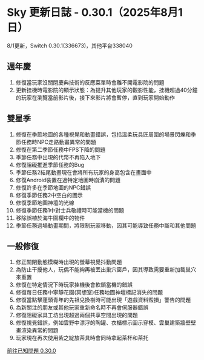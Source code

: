 # Sky 更新日誌 - 0.30.1（2025年8月1日）
8/1更新，Switch 0.30.1(336673)，其他平台338040

## 週年慶

1. 修復當玩家沒關閉慶典技術的反應菜單時會離不開電影院的問題  
2. 更新挂機時電影院的顯示狀態：為提升其他玩家的觀影性能，挂機超過40分鐘的玩家在瀏覽當前影片後，接下來影片將會暫停，直到玩家開始動作  

## 雙星季

1. 修復在季節地圖的各種視覺和動畫錯誤，包括溫柔玩具匠周圍的場景閃爍和季節任務時NPC走路動畫異常的問題  
2. 修復在第二季節任務中FPS下降的問題  
3. 季節任務中出現的代幣不再陷入地下  
4. 修復阻礙推進季節任務的Bug  
5. 季節任務2結尾動畫現在會將所有玩家的身高包含在畫面中  
6. 修復Android裝置在過特定地圖時崩潰的問題  
7. 修復許多在季節地圖的NPC錯誤  
8. 修復季節任務2中空白的圖示  
9. 修復季節地圖神壇的光線  
10. 修復季節任務1中對士兵敬禮時可能當機的問題  
11. 移除誤植於海牛圍欄中的物件  
12. 季節任務過場動畫期間，將限制玩家移動，因其可能導致任務中斷和其他問題  

## 一般修復

1. 修正關閉動態模糊時出現的螢幕視覺抖動問題  
2. 為防止干擾他人，玩偶不能夠再被丟出巢穴窗戶，因其導致需要重新加載巢穴來重置  
3. 修復在特定情況下時玩家挂機後會軟鎖當機的錯誤  
4. 修復每日任務中寧靜花園(冥想室)任務地圖神壇標記消失的問題  
5. 修復當點擊蓬頭青年的先祖兌換樹時可能出現「遊戲資料毀損」警告的問題  
6. 為新關注的朋友或其他玩家重新命名時不再會伺服器錯誤  
7. 修復阻礙家具工坊出現超過兩個共享空間出現的問題  
8. 修復視覺錯誤，例如雲野中漂浮的陶罐、衣櫃標示圖示穿模、雲巢建築牆壁壁畫渲染異常的問題  
9. 玩家現在再次使用紫之綻放茶具時會同時拿起茶杯和茶托  

[前往已知問題 0.30.0](../known-issues/0.30.0.md)
